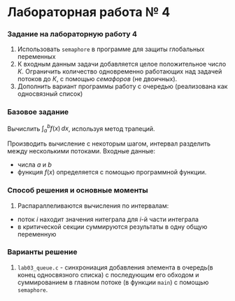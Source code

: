 # Лабораторная работа № 4


### Задание на лабораторную работу 4

1. Использовать ```semaphore``` в программе для защиты глобальных переменных
2. К входным данным задачи добавляется целое положительное число $К$. Ограничить количество одновременно 
работающих над задачей потоков до $К$, с помощью _семафоров_ (не двоичных).
3. Дополнить вариант программы работу с очередью (реализована как односвязный список)

### Базовое задание

Вычислить $\int_{a}^{b} f(x) \,dx$, используя метод трапеций. 

Производить вычисление с некоторым шагом, интервал разделить между 
несколькими потоками. 
Входные данные: 
- числа $a$ и $b$
- функция $f(x)$ определяется с помощью программной функции.

### Способ решения и основные моменты

1. Распараллеливаются вычисления по интервалам:

- поток $i$ находит значения нитеграла для $i$-й части интеграла
- в критической секции суммируются результаты в одну общую переменную

### Варианты решение

1. ```lab03_queue.c``` - синхрониация добавления элемента в очередь(в конец односвязного списка) с последующим его обходом и суммированием в главном потоке (в функции ```main```) с помощью ```semaphore```.
